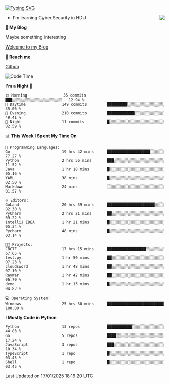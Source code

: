 [![Typing SVG](https://readme-typing-svg.herokuapp.com?font=Fira+Code&pause=1000&random=false&width=450&height=60&lines=Hello+%F0%9F%91%8B%F0%9F%8F%BB;I'm+JBNRZ)](https://git.io/typing-svg)

<a href="#">
  <img align="right" src="https://github-readme-stats.vercel.app/api?username=JBNRZ&show_icons=true&bg_color=15,f2f7fd,E0EAFC" />
</a>

- I'm learning Cyber Security in HDU

 **🌱 My Blog**

Maybe something interesting

[Welcome to my Blog](https://jbnrz.com.cn/)

 **💬 Reach me** 

[Github](https://github.com/JBNRZ)


<!--START_SECTION:waka-->
![Code Time](http://img.shields.io/badge/Code%20Time-835%20hrs%2022%20mins-blue)

**I'm a Night 🦉** 

```text
🌞 Morning                55 commits          ███░░░░░░░░░░░░░░░░░░░░░░   12.94 % 
🌆 Daytime                149 commits         █████████░░░░░░░░░░░░░░░░   35.06 % 
🌃 Evening                210 commits         ████████████░░░░░░░░░░░░░   49.41 % 
🌙 Night                  11 commits          █░░░░░░░░░░░░░░░░░░░░░░░░   02.59 % 
```


📊 **This Week I Spent My Time On** 

```text
💬 Programming Languages: 
Go                       19 hrs 42 mins      ███████████████████░░░░░░   77.27 % 
Python                   2 hrs 56 mins       ███░░░░░░░░░░░░░░░░░░░░░░   11.52 % 
Java                     1 hr 18 mins        █░░░░░░░░░░░░░░░░░░░░░░░░   05.16 % 
YAML                     38 mins             █░░░░░░░░░░░░░░░░░░░░░░░░   02.50 % 
Markdown                 24 mins             ░░░░░░░░░░░░░░░░░░░░░░░░░   01.57 % 

🔥 Editors: 
GoLand                   20 hrs 59 mins      █████████████████████░░░░   82.30 % 
PyCharm                  2 hrs 21 mins       ██░░░░░░░░░░░░░░░░░░░░░░░   09.22 % 
IntelliJ IDEA            1 hr 21 mins        █░░░░░░░░░░░░░░░░░░░░░░░░   05.34 % 
Pycharm                  48 mins             █░░░░░░░░░░░░░░░░░░░░░░░░   03.14 % 

🐱‍💻 Projects: 
CBCTF                    17 hrs 15 mins      █████████████████░░░░░░░░   67.65 % 
test.py                  1 hr 50 mins        ██░░░░░░░░░░░░░░░░░░░░░░░   07.23 % 
cloudsword               1 hr 48 mins        ██░░░░░░░░░░░░░░░░░░░░░░░   07.10 % 
RayWar                   1 hr 42 mins        ██░░░░░░░░░░░░░░░░░░░░░░░   06.70 % 
demo                     1 hr 13 mins        █░░░░░░░░░░░░░░░░░░░░░░░░   04.82 % 

💻 Operating System: 
Windows                  25 hrs 30 mins      █████████████████████████   100.00 % 
```

**I Mostly Code in Python** 

```text
Python                   13 repos            ███████████░░░░░░░░░░░░░░   44.83 % 
Go                       5 repos             ████░░░░░░░░░░░░░░░░░░░░░   17.24 % 
JavaScript               3 repos             ███░░░░░░░░░░░░░░░░░░░░░░   10.34 % 
TypeScript               1 repo              █░░░░░░░░░░░░░░░░░░░░░░░░   03.45 % 
Shell                    1 repo              █░░░░░░░░░░░░░░░░░░░░░░░░   03.45 % 
```




 Last Updated on 17/01/2025 18:19:20 UTC
<!--END_SECTION:waka-->
